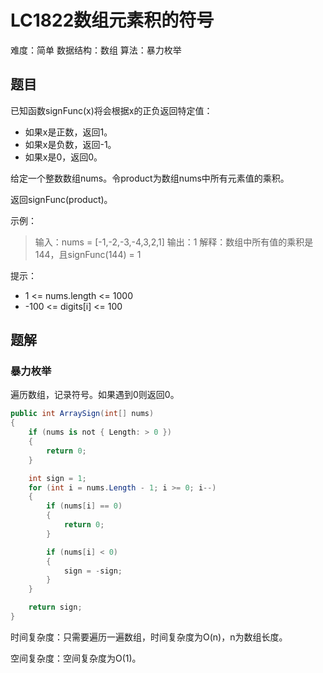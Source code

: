 # LC1822数组元素积的符号

难度：简单
数据结构：数组
算法：暴力枚举

## 题目

已知函数signFunc(x)将会根据x的正负返回特定值：

- 如果x是正数，返回1。
- 如果x是负数，返回-1。
- 如果x是0，返回0。

给定一个整数数组nums。令product为数组nums中所有元素值的乘积。

返回signFunc(product)。

示例：

> 输入：nums = [-1,-2,-3,-4,3,2,1]
> 输出：1
> 解释：数组中所有值的乘积是144，且signFunc(144) = 1

提示：

- 1 <= nums.length <= 1000
- -100 <= digits[i] <= 100

## 题解

### 暴力枚举

遍历数组，记录符号。如果遇到0则返回0。

``` csharp
public int ArraySign(int[] nums)
{
    if (nums is not { Length: > 0 })
    {
        return 0;
    }

    int sign = 1;
    for (int i = nums.Length - 1; i >= 0; i--)
    {
        if (nums[i] == 0)
        {
            return 0;
        }

        if (nums[i] < 0)
        {
            sign = -sign;
        }
    }

    return sign;
}
```

时间复杂度：只需要遍历一遍数组，时间复杂度为O(n)，n为数组长度。

空间复杂度：空间复杂度为O(1)。